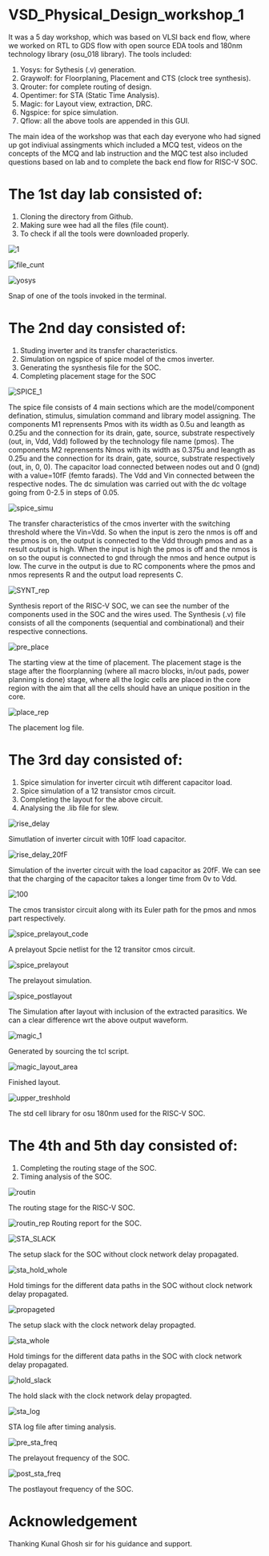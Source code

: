# VSD_Physical_Design_workshop_1
It was a 5 day workshop, which was based on VLSI back end flow, where we worked on RTL to GDS flow with open source EDA tools and 180nm technology library (osu_018 library).
The tools included:
1. Yosys: for Sythesis (.v) generation.
2. Graywolf: for Floorplaning, Placement and CTS (clock tree synthesis).
3. Qrouter: for complete routing of design.
4. Opentimer: for STA (Static Time Analysis).
5. Magic: for Layout view, extraction, DRC.
6. Ngspice: for spice simulation.
7. Qflow: all the above tools are appended in this GUI.

The main idea of the workshop was that each day everyone who had signed up got indiviual assingments which included a MCQ test, videos on the concepts of the MCQ and lab instruction and the MQC test also included questions based on lab and to complete the back end flow for RISC-V SOC.

# The 1st day lab consisted of:
1. Cloning the directory from Github.
2. Making sure wee had all the files (file count).
3. To check if all the tools were downloaded properly.

![1](https://user-images.githubusercontent.com/80053020/110277474-58e73b80-7ffb-11eb-8dda-1df7fcdd3786.png)

![file_cunt](https://user-images.githubusercontent.com/80053020/110277843-17a35b80-7ffc-11eb-92dc-5a319cf445e0.png)

![yosys](https://user-images.githubusercontent.com/80053020/110278012-74067b00-7ffc-11eb-87a9-fdbf4dcdcdcd.png)

Snap of one of the tools invoked in the terminal.


# The 2nd day consisted of:
1. Studing inverter and its transfer characteristics.
2. Simulation on ngspice of spice model of the cmos inverter.
3. Generating the sysnthesis file for the SOC.
4. Completing placement stage for the SOC

![SPICE_1](https://user-images.githubusercontent.com/80053020/110279817-bda49500-7fff-11eb-8fc5-7774c10e4d19.png)

The spice file consists of 4 main sections which are the model/component defination, stimulus, simulation command and library model assigning.
The components M1 reprensents Pmos with its width as 0.5u and leangth as 0.25u and the connection for its drain, gate, source, substrate respectively (out, in, Vdd, Vdd) followed by the technology file name (pmos).
The components M2 reprensents Nmos with its width as 0.375u and leangth as 0.25u and the connection for its drain, gate, source, substrate respectively (out, in, 0, 0).
The capacitor load connected between nodes out and 0 (gnd) with a value=10fF (femto farads). The Vdd and Vin connected between the respective nodes.
The dc simulation was carried out with the dc voltage going from 0-2.5 in steps of 0.05.

![spice_simu](https://user-images.githubusercontent.com/80053020/110279332-f3954980-7ffe-11eb-8409-d5b645b85dda.png)

The transfer characteristics of the cmos inverter with the switching threshold where the Vin=Vdd. So when the input is zero the nmos is off and the pmos is on, the output is connected to the Vdd through pmos and as a result output is high. When the input is high the pmos is off and the nmos is on so the ouput is connected to gnd through the nmos and hence output is low. The curve in the output is due to RC components where the pmos and nmos represents R and the output load represents C.

![SYNT_rep](https://user-images.githubusercontent.com/80053020/110279552-44a53d80-7fff-11eb-9613-270e14d87762.png)

Synthesis report of the RISC-V SOC, we can see the number of the components used in the SOC and the wires used. The Synthesis (.v) file consists of all the components (sequential and combinational) and their respective connections.

![pre_place](https://user-images.githubusercontent.com/80053020/110280869-94850400-8001-11eb-99df-82eda257d92f.png)

The starting view at the time of placement. The placement stage is the stage after the floorplanning (where all macro blocks, in/out pads, power planning is done) stage, where all the logic cells are placed in the core region with the aim that all the cells should have an unique position in the core. 

![place_rep](https://user-images.githubusercontent.com/80053020/110280668-33f5c700-8001-11eb-94b9-a7d72da318a9.png)

The placement log file.

# The 3rd day consisted of:
1. Spice simulation for inverter circuit wtih different capacitor load.
2. Spice simulation of a 12 transistor cmos circuit.
3. Completing the layout for the above circuit.
4. Analysing the .lib file for slew.

![rise_delay](https://user-images.githubusercontent.com/80053020/110308423-18e97e00-8026-11eb-8a8e-dc67cf872f81.png)

Simutlation of inverter circuit with 10fF load capacitor.

![rise_delay_20fF](https://user-images.githubusercontent.com/80053020/110308513-37e81000-8026-11eb-8e00-309288dc1154.png)

Simulation of the inverter circuit with the load capacitor as 20fF. We can see that the charging of the capacitor takes a longer time from 0v to Vdd.

![100](https://user-images.githubusercontent.com/80053020/110307828-60bbd580-8025-11eb-9514-c1f10a5d1e46.png)

The cmos transistor circuit along with its Euler path for the pmos and nmos part respectively. 

![spice_prelayout_code](https://user-images.githubusercontent.com/80053020/110307202-a88e2d00-8024-11eb-8b3f-cae3005e85d4.png)

A prelayout Spcie netlist for the 12 transitor cmos circuit.

![spice_prelayout](https://user-images.githubusercontent.com/80053020/110310339-6f57bc00-8028-11eb-9c31-0702f1585b78.png)

The prelayout simulation.

![spice_postlayout](https://user-images.githubusercontent.com/80053020/110309114-f146e580-8026-11eb-855e-534ee9925f54.png)

The Simulation after layout with inclusion of the extracted parasitics. We can a clear difference wrt the above output waveform.

![magic_1](https://user-images.githubusercontent.com/80053020/110309616-95309100-8027-11eb-932a-b25ff184ea32.png)

Generated by sourcing the tcl script.

![magic_layout_area](https://user-images.githubusercontent.com/80053020/110309686-a8dbf780-8027-11eb-8110-4626630b6682.png)

Finished layout.

![upper_treshhold](https://user-images.githubusercontent.com/80053020/110316861-569fd400-8031-11eb-8672-d822c4d67d21.png)

The std cell library for osu 180nm used for the RISC-V SOC.

# The 4th and 5th day consisted of:

1. Completing the routing stage of the SOC.
2. Timing analysis of the SOC.

![routin](https://user-images.githubusercontent.com/80053020/110316622-0294ef80-8031-11eb-9e7f-e27583dde851.png)

The routing stage for the RISC-V SOC.

![routin_rep](https://user-images.githubusercontent.com/80053020/110316694-13456580-8031-11eb-95cd-106241b88d43.png)
Routing report for the SOC.

![STA_SLACK](https://user-images.githubusercontent.com/80053020/110351771-2e2ccf80-805b-11eb-88b1-2ca97a1a604b.png)

The setup slack for the SOC without clock network delay propagated.

![sta_hold_whole](https://user-images.githubusercontent.com/80053020/110352769-510bb380-805c-11eb-818c-a8839028b77c.png)

Hold timings for the different data paths in the SOC without clock network delay propagated.

![propageted](https://user-images.githubusercontent.com/80053020/110352114-85cb3b00-805b-11eb-8f18-ed3e180063b1.png)

The setup slack with the clock network delay propagted.

![sta_whole](https://user-images.githubusercontent.com/80053020/110352847-697bce00-805c-11eb-8bc0-16b986b463a0.png)

Hold timings for the different data paths in the SOC with clock network delay propagated.

![hold_slack](https://user-images.githubusercontent.com/80053020/110352953-844e4280-805c-11eb-838a-321b55fc02e6.png)

The hold slack with the clock network delay propagted.

![sta_log](https://user-images.githubusercontent.com/80053020/110352676-32a5b800-805c-11eb-8722-23777e7f2456.png)

STA log file after timing analysis.

![pre_sta_freq](https://user-images.githubusercontent.com/80053020/110352993-916b3180-805c-11eb-8d8b-ca997ef5c808.png)

The prelayout frequency of the SOC.

![post_sta_freq](https://user-images.githubusercontent.com/80053020/110353118-b495e100-805c-11eb-9b69-25652f9cdad2.png)

The postlayout frequency of the SOC.

# Acknowledgement
Thanking Kunal Ghosh sir for his guidance and support.













